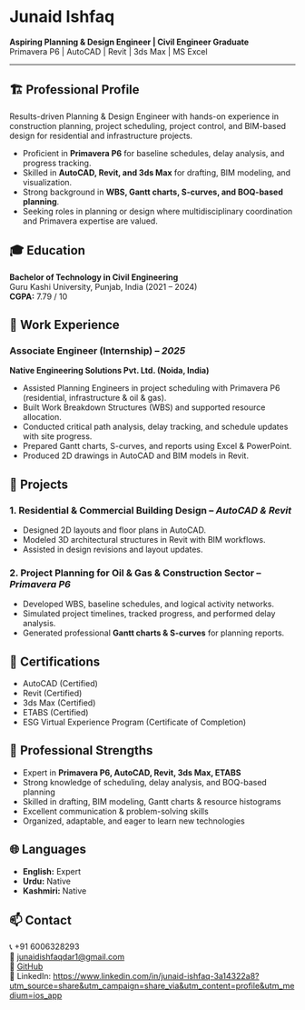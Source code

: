 # Junaid Ishfaq

**Aspiring Planning & Design Engineer | Civil Engineer Graduate**  
Primavera P6 | AutoCAD | Revit | 3ds Max | MS Excel  

---

## 🏗️ Professional Profile  
Results-driven Planning & Design Engineer with hands-on experience in construction planning, project
scheduling, project control, and BIM-based design for residential and infrastructure projects.  
- Proficient in **Primavera P6** for baseline schedules, delay analysis, and progress tracking.  
- Skilled in **AutoCAD, Revit, and 3ds Max** for drafting, BIM modeling, and visualization.  
- Strong background in **WBS, Gantt charts, S-curves, and BOQ-based planning**.  
- Seeking roles in planning or design where multidisciplinary coordination and Primavera expertise are valued.  



## 🎓 Education  
**Bachelor of Technology in Civil Engineering**  
Guru Kashi University, Punjab, India (2021 – 2024)  
**CGPA:** 7.79 / 10  


## 💼 Work Experience  

### Associate Engineer (Internship) – *2025*  
**Native Engineering Solutions Pvt. Ltd. (Noida, India)**  
- Assisted Planning Engineers in project scheduling with Primavera P6 (residential, infrastructure & oil & gas).  
- Built Work Breakdown Structures (WBS) and supported resource allocation.  
- Conducted critical path analysis, delay tracking, and schedule updates with site progress.  
- Prepared Gantt charts, S-curves, and reports using Excel & PowerPoint.  
- Produced 2D drawings in AutoCAD and BIM models in Revit.  



## 📂 Projects  

### 1. Residential & Commercial Building Design – *AutoCAD & Revit*  
- Designed 2D layouts and floor plans in AutoCAD.  
- Modeled 3D architectural structures in Revit with BIM workflows.  
- Assisted in design revisions and layout updates.  

### 2. Project Planning for Oil & Gas & Construction Sector – *Primavera P6*  
- Developed WBS, baseline schedules, and logical activity networks.  
- Simulated project timelines, tracked progress, and performed delay analysis.  
- Generated professional **Gantt charts & S-curves** for planning reports.  



## 📜 Certifications  
- AutoCAD (Certified)  
- Revit (Certified)  
- 3ds Max (Certified)  
- ETABS (Certified)  
- ESG Virtual Experience Program (Certificate of Completion)  



## 💪 Professional Strengths  
- Expert in **Primavera P6, AutoCAD, Revit, 3ds Max, ETABS**  
- Strong knowledge of scheduling, delay analysis, and BOQ-based planning  
- Skilled in drafting, BIM modeling, Gantt charts & resource histograms  
- Excellent communication & problem-solving skills  
- Organized, adaptable, and eager to learn new technologies  



## 🌐 Languages  
- **English:** Expert  
- **Urdu:** Native  
- **Kashmiri:** Native  



## 📫 Contact  
📞 +91 6006328293  
📧 junaidishfaqdar1@gmail.com  
🔗 [GitHub](https://github.com/junaidishfaqdar)  
🔗 LinkedIn: https://www.linkedin.com/in/junaid-ishfaq-3a14322a8?utm_source=share&utm_campaign=share_via&utm_content=profile&utm_medium=ios_app
